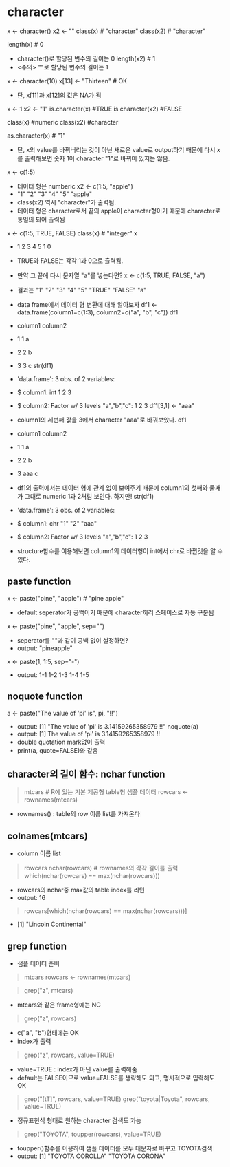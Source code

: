 # character

x <- character()
x2 <- ""
class(x) # "character"
class(x2) # "character"

length(x) # 0
- character()로 할당된 변수의 길이는 0
length(x2) # 1
- <주의> ""로 할당된 변수의 길이는 1

x <- character(10)
x[13] <- "Thirteen" # OK
- 단, x[11]과 x[12]의 값은 NA가 됨

x <- 1
x2 <- "1"
is.character(x) #TRUE
is.character(x2) #FALSE

class(x) #numeric
class(x2) #character

as.character(x) # "1"
- 단, x의 value를 바꿔버리는 것이 아닌 새로운 value로 output하기 때문에 다시 x를 출력해보면 숫자 1이 character "1"로 바뀌어 있지는 않음.

x <- c(1:5)
- 데이터 형은 numberic
x2 <- c(1:5, "apple")
- "1" "2" "3" "4" "5" "apple"
- class(x2) 역시 "character"가 출력됨.
- 데이터 형은 character로서 끝의 apple이 character형이기 때문에 character로 통일의 되어 출력됨

x <- c(1:5, TRUE, FALSE)
class(x) # "integer"
x
- 1 2 3 4 5 1 0
- TRUE와 FALSE는 각각 1과 0으로 출력됨.
- 만약 그 끝에 다시 문자열 "a"를 넣는다면? x <- c(1:5, TRUE, FALSE, "a")
- 결과는 "1" "2" "3" "4" "5" "TRUE" "FALSE" "a"

- data frame에서 데이터 형 변환에 대해 알아보자
df1 <- data.frame(column1=c(1:3), column2=c("a", "b", "c"))
df1
-  column1 column2
- 1       1       a
- 2       2       b
- 3       3       c
str(df1)
- 'data.frame':	3 obs. of  2 variables:
- $ column1: int  1 2 3
- $ column2: Factor w/ 3 levels "a","b","c": 1 2 3
df1[3,1] <- "aaa"
- column1의 세번째 값을 3에서 character "aaa"로 바꿔보았다.
df1
-  column1 column2
- 1       1       a
- 2       2       b
- 3     aaa       c
- df1의 출력에서는 데이터 형에 관계 없이 보여주기 때문에 column1의 첫째와 둘째가 그대로 numeric 1과 2처럼 보인다. 하지만!
str(df1)
- 'data.frame':	3 obs. of  2 variables:
- $ column1: chr  "1" "2" "aaa"
- $ column2: Factor w/ 3 levels "a","b","c": 1 2 3
- structure함수를 이용해보면 column1의 데이터형이 int에서 chr로 바뀐것을 알 수 있다.

## paste function
x <- paste("pine", "apple") # "pine apple"
- default seperator가 공백이기 때문에 character끼리 스페이스로 자동 구분됨

x <- paste("pine", "apple", sep="")
- seperator를 ""과 같이 공백 없이 설정하면?
- output: "pineapple"

x <- paste(1, 1:5, sep="-")
- output: 1-1 1-2 1-3 1-4 1-5

## noquote function
a <- paste("The value of 'pi' is", pi, "!!")
- output: [1] "The value of 'pi' is 3.14159265358979 !!"
noquote(a)
- output: [1] The value of 'pi' is 3.14159265358979 !!
- double quotation mark없이 출력
- print(a, quote=FALSE)와 같음

## character의 길이 함수: nchar function
>mtcars # R에 있는 기본 제공형 table형 샘플 데이터
>rowcars <- rownames(mtcars)
- rownames() : table의 row 이름 list를 가져온다

## colnames(mtcars)
- column 이름 list
>rowcars
>nchar(rowcars) # rownames의 각각 길이를 출력
>which(nchar(rowcars) == max(nchar(rowcars)))
- rowcars의 nchar중 max값의 table index를 리턴
- output: 16
> rowcars[which(nchar(rowcars) == max(nchar(rowcars)))]
- [1] "Lincoln Continental"

## grep function
- 샘플 데이터 준비
>mtcars
>rowcars <- rownames(mtcars)

>grep("z", mtcars)
- mtcars와 같은 frame형에는 NG
>grep("z", rowcars)
- c("a", "b")형태에는 OK
- index가 출력
>grep("z", rowcars, value=TRUE)
- value=TRUE : index가 아닌 value를 출력해줌
- default는 FALSE이므로 value=FALSE를 생략해도 되고, 명시적으로 입력해도 OK
>grep("[tT]", rowcars, value=TRUE)
>grep("toyota|Toyota", rowcars, value=TRUE)
- 정규표현식 형태로 원하는 character 검색도 가능

>grep("TOYOTA", toupper(rowcars), value=TRUE)
- toupper()함수를 이용하여 샘플 데이터를 모두 대문자로 바꾸고 TOYOTA검색
- output: [1] "TOYOTA COROLLA" "TOYOTA CORONA"